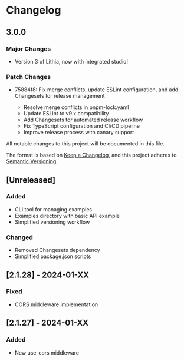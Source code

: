 # Changelog
## 3.0.0

### Major Changes

- Version 3 of Lithia, now with integrated studio!

### Patch Changes

- 75884f8: Fix merge conflicts, update ESLint configuration, and add Changesets for release management

  - Resolve merge conflicts in pnpm-lock.yaml
  - Update ESLint to v9.x compatibility
  - Add Changesets for automated release workflow
  - Fix TypeScript configuration and CI/CD pipeline
  - Improve release process with canary support

All notable changes to this project will be documented in this file.

The format is based on [Keep a Changelog](https://keepachangelog.com/en/1.0.0/),
and this project adheres to [Semantic Versioning](https://semver.org/spec/v2.0.0.html).

## [Unreleased]

### Added

- CLI tool for managing examples
- Examples directory with basic API example
- Simplified versioning workflow

### Changed

- Removed Changesets dependency
- Simplified package.json scripts

## [2.1.28] - 2024-01-XX

### Fixed

- CORS middleware implementation

## [2.1.27] - 2024-01-XX

### Added

- New use-cors middleware
